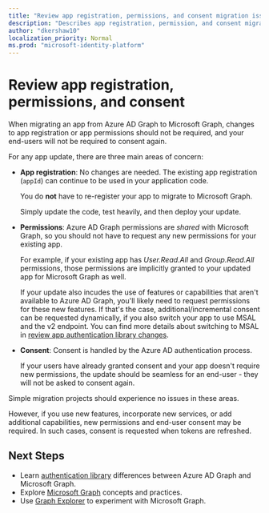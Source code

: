 ```yaml
---
title: "Review app registration, permissions, and consent migration issues | Microsoft Graph"
description: "Describes app registration, permission, and consent migration from Azure Active Directory (Azure AD) to Microsoft Graph API."
author: "dkershaw10"
localization_priority: Normal
ms.prod: "microsoft-identity-platform"
---
```


# Review app registration, permissions, and consent

When migrating an app from Azure AD Graph to Microsoft Graph, changes to app registration or app permissions should not be required, and your end-users will not be required to consent again.  

For any app update, there are three main areas of concern:

- **App registration**: No changes are needed.  The existing app registration (`appId`) can continue to be used in your application code.  

    You do **not** have to re-register your app to migrate to Microsoft Graph.  

    Simply update the code, test heavily, and then deploy your update.  

- **Permissions**: Azure AD Graph permissions are _shared_ with Microsoft Graph, so you should not have to request any new permissions for your existing app.

    For example, if your existing app has _User.Read.All_ and _Group.Read.All_ permissions, those permissions are implicitly granted to your updated app for Microsoft Graph as well.

    If your update also incudes the use of features or capabilities that aren't available to Azure AD Graph, you'll likely need to request permissions for these new features. If that's the case, additional/incremental consent can be requested dynamically, if you also switch your app to use MSAL and the v2 endpoint. You can find more details about switching to MSAL in [review app authentication library changes](/graph/migrate-azure-ad-graph-authentication-library).

- **Consent**: Consent is handled by the Azure AD authentication process.

    If your users have already granted consent and your app doesn't require new permissions, the update should be seamless for an end-user - they will not be asked to consent again.

Simple migration projects should experience no issues in these areas.

However, if you use new features, incorporate new services, or add additional capabilities, new permissions and end-user consent may be required.  In such cases, consent is requested when tokens are refreshed.

## Next Steps

- Learn [authentication library](migrate-azure-ad-graph-authentication-library.md) differences between Azure AD Graph and Microsoft Graph.
- Explore [Microsoft Graph](/graph/overview) concepts and practices.
- Use [Graph Explorer](https://aka.ms/ge) to experiment with Microsoft Graph.
